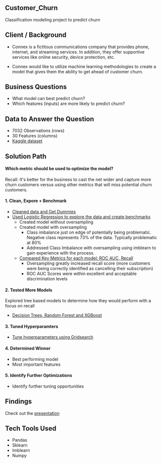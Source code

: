 ## Customer_Churn
Classification modeling project to predict churn

## Client / Background
- Connex is a fictitous communications company that provides phone, internet, and streaming services. In addition, they offer supportive services like online security, device protection, etc. 

- Connex would like to utilize machine learning methodologies to create a model that gives them the ability to get ahead of customer churn.

## Business Questions
- What model can best predict churn?
- Which features (inputs) are more likely to predict churn?

## Data to Answer the Question
- 7032 Observations (rows)
- 30 Features (columns)
- [Kaggle dataset](https://www.kaggle.com/datasets/blastchar/telco-customer-churn) 

## Solution Path
#### Which metric should be used to optimize the model?
Recall: It's better for the business to cast the net wider and capture more churn customers versus using other metrics that will miss potential churn customers.

#### 1. Clean, Expore + Benchmark
- [Cleaned data and Get Dummies](https://github.com/Jenni-Hawk/Customer_Churn/blob/main/01_Clean_GetDummies.ipynb)
- [Used Logistic Regression to explore the data and create benchmarks](https://github.com/Jenni-Hawk/Customer_Churn/blob/main/03_Logistic_Reg_Explore.ipynb)
    - Created model without oversampling
    - Created model with oversampling
        -  Class imbalance just on edge of potentially being problematic. Negative class represents 73% of the data. Typically problematic at 80%
        - Addressed Class Imbalance with oversampling using imblearn to gain experience with the process.
    - [Compared Key Metrics for each model: ROC AUC, Recall](https://github.com/Jenni-Hawk/Customer_Churn/blob/main/LogisticReg_Oversamp_vs_NoOversamp.pdf)
        - Oversampling greatly increased recall score (more customers were being correctly identified as cancelling their subscription)
      -   ROC AUC Scores were within excellent and acceptable discrimination levels

#### 2. Tested More Models
Explored tree based models to determine how they would perform with a focus on recall
- [Decision Trees, Random Forest and XGBoost](https://github.com/Jenni-Hawk/Customer_Churn/blob/main/04_Tree_vs_Forest_vs_XGBoost.ipynb)

#### 3. Tuned Hyperparamters
- [Tune hyperparameters using Gridsearch](https://github.com/Jenni-Hawk/Customer_Churn/blob/main/05_Tuning_GridSearch.ipynb)

#### 4. Determined Winner
- Best performing model
- Most important features

#### 5. Identify Further Optimizations
- Identify further tuning opportunities

## Findings
Check out the [presentation](https://github.com/Jenni-Hawk/Customer_Churn/blob/main/CustomerChurn_Presentation.pdf)

## Tech Tools Used
- Pandas
- Sklearn
- Imblearn
- Numpy
